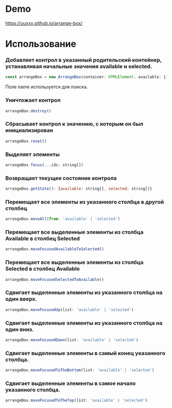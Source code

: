 # Demo 
https://uuxxx.github.io/arrange-box/

# Использование

### Добавляет контрол в указанный родительский контейнер, устанавливая начальные значения available и selected.
```JavaScript
const arrangeBox = new ArrangeBox(container: HTMLElement, available: {id: string; name: string; node: HTMLElement});
```
Поле name используется для поиска.

### Уничтожает контрол
```JavaScript
arrangeBox.destroy()
```

### Сбрасывает контрол к значению, с которым он был инициализирован
```JavaScript
arrangeBox.reset()
```

### Выделяет элементы
```JavaScript
arrangeBox.focus(...ids: string[])
```

### Возвращает текущее состояние контрола
```JavaScript
arrangeBox.getState(): {available: string[], selected: string[]}
```

### Перемещает все элементы из указанного столбца в другой столбец
```JavaScript
arrangeBox.moveAll(from: 'available' | 'selected')
```

### Перемещает все выделенные элементы из столбца Available в столбец Selected
```JavaScript
arrangeBox.moveFocusedAvailableToSelected()
```

### Перемещает все выделенные элементы из столбца Selected в столбец Available
```JavaScript
arrangeBox.moveFocusedSelectedToAvailable()
```

### Сдвигает выделенные элементы из указанного столбца на один вверх.
```JavaScript
arrangeBox.moveFocusedUp(list: 'available' | 'selected')
```

### Сдвигает выделенные элементы из указанного столбца на один вниз.
```JavaScript
arrangeBox.moveFocusedDown(list: 'available' | 'selected')
```

### Сдвигает выделенные элементы в самый конец указанного столбца.
```JavaScript
arrangeBox.moveFocusedToTheBottom(list: 'available' | 'selected')
```

### Сдвигает выделенные элементы в самое начало указанного столбца.
```JavaScript
arrangeBox.moveFocusedToTheTop(list: 'available' | 'selected')
```
